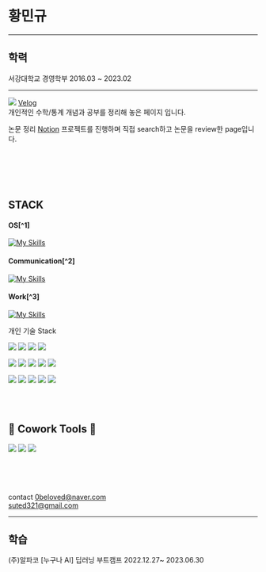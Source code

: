 # 황민규 

 
---
## 학력 

서강대학교 경영학부 2016.03 ~ 2023.02


---
<img src="https://img.shields.io/badge/Velog-20C997?style=flat-square&logo=velog&logoColor=white"/> [Velog](https://velog.io/@jaban) <br>
개인적인 수학/통계 개념과 공부를 정리해 놓은 페이지 입니다. 

논문 정리 [Notion](https://www.notion.so/6f22a3dd383b4f4893f73c197c52c227?pvs=4)
프로젝트를 진행하며 직접 search하고 논문을 review한 page입니다. 



<br><br><br><br>

## STACK 


<h4> 

OS[^1] 

</h4>

[![My Skills](https://skillicons.dev/icons?i=windows,linux,ubuntu)](https://skillicons.dev)

<h4>
  
Communication[^2] 

</h4>

[![My Skills](https://skillicons.dev/icons?i=github,notion)](https://skillicons.dev)

<h4> 

Work[^3] 

</h4>

[![My Skills](https://skillicons.dev/icons?i=mysql,py,pytorch,sklearn,docker,flask,grafana,prometheus)](https://skillicons.dev)


개인 기술 Stack 

  <!-- Badge -->
  
  <!-- Language -->
  <img src="https://img.shields.io/badge/HTML-E34F26?style=flat-square&logo=HTML5&logoColor=white"/> <img src="https://img.shields.io/badge/CSS-1572B6?style=flat-square&logo=CSS3&logoColor=white"/> <img src="https://img.shields.io/badge/C%23-239120?style=flat-square&logo=C%20Sharp&logoColor=white"/> <img src="https://img.shields.io/badge/Python-3766AB?style=flat-square&logo=Python&logoColor=white"/>
 
  <!-- Database & Library & Platform -->
<img src="https://img.shields.io/badge/MySQL-4479A1?style=flat-square&logo=MySQL&logoColor=white"/> <img src="https://img.shields.io/badge/Tensorflor-FF6F00?style=flat-square&logo=TensorFlow&logoColor=white"/> <img src="https://img.shields.io/badge/Google%20Colab-F9AB00?style=flat-square&logo=Google%20Colab&logoColor=white"/> <img src="https://img.shields.io/badge/PyTorch-%23EE4C2C.svg?style=for-the-badge&logo=PyTorch&logoColor=white"/> 
<img src="https://img.shields.io/badge/Flask-000000?style=flat-square&logo=flask&logoColor=white"/>
  

  <!-- Develope Tool -->

  <img src="https://img.shields.io/badge/Visual%20Studio%20Code-007ACC?style=flat-square&logo=Visual%20Studio%20Code&logoColor=white"/> <img src="https://img.shields.io/badge/Visual%20Studio-5C2D91?style=flat-square&logo=Visual%20Studio&logoColor=white"/> <img src="https://img.shields.io/badge/Git-F05032?style=flat-square&logo=git&logoColor=white"/> <img src="https://img.shields.io/badge/Amazon AWS-232F3E?style=flat-square&logo=amazonaws&logoColor=white"/>
<img src="https://img.shields.io/badge/Anaconda-44A833?style=flat-square&logo=Anaconda&logoColor=white"/>

  <br/>
  <br/>
  
  ## 🐬 Cowork Tools 🐬
  <p>
    <img src="https://img.shields.io/badge/GitHub-181717?style=flat-square&logo=GitHub&logoColor=white"/>
    <img src="https://img.shields.io/badge/Notion-181717?style=flat-square&logo=Notion&logoColor=white"/>
    <img src="https://img.shields.io/badge/Slack-4A154B?style=flat-square&logo=Slack&logoColor=white"/>

  </p>
  
  <br/>
  <br/>
  <br/>





contact 
0beloved@naver.com <br>
suted321@gmail.com <br> 


---

## 학습 

(주)알파코 [누구나 AI]  딥러닝 부트캠프 2022.12.27~ 2023.06.30 


